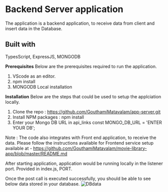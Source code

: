 # Backend Server application 

The application is a backend application, to receive data from client and insert data in the Database.

## Built with
TypesScript,
ExpressJS,
MONGODB

**Prerequisites**
Below are the prerequisites required to run the application.

1. VScode as an editor.
2. npm install
3. MONGODB Local installation

**Installation**
Below are the steps that could be used to setup the applciation locally.

1. Clone the repo : https://github.com/GouthamiMatavalam/app-server.git
3. Install NPM packages : npm install
4. Enter your Mongo DB URL in api_links
const MONGO_DB_URL = 'ENTER YOUR DB';

Note :
The code also integrates with Front end application, to receive the data.
Please follow the instructions available for Frontend service setup available at - https://github.com/GouthamiMatavalam/movie-library-app/blob/master/README.md

After starting application, application would be running locally in the listener port. Provided in index.js, PORT.

Once the post call is executed successfully, you should be able to see below data stored in your database.
![DBdata](https://github.com/GouthamiMatavalam/app-server/assets/38003356/e6f369f1-d7dc-4dd9-a166-bd7aee315117)
